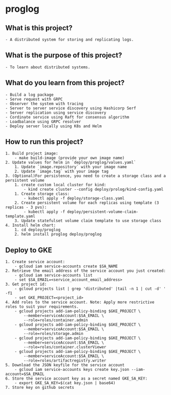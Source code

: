 # proglog

## What is this project?

    - A distributed system for storing and replicating logs.

## What is the purpose of this project?

    - To learn about distributed systems.

## What do you learn from this project?

    - Build a log package
    - Serve request with GRPC
    - Observer the system with tracing
    - Server to server service discovery using Hashicorp Serf
    - Server replication using service discovery
    - Cordinate service using Raft for consensus algorithm
    - Loadbalance using GRPC resolver
    - Deploy server locally using K8s and Helm

## How to run this project?

    1. Build project image:
        - make build-image (provide your own image name)
    2. Update values for helm in `deploy/proglog/values.yaml`
        1. Update `image.repository` with your image name
        2. Update `image.tag` with your image tag
    3. (Optional)For persistence, you need to create a storage class and a persistent volume
        1. create custom local cluster for kind:
            - kind create cluster --config deploy/prolog/kind-config.yaml
        1. Create storage class:
            - kubectl apply -f deploy/storage-class.yaml
        2. Create persistent volume for each replicas using template (3 replicas - 3 pvs):
            - kubectl apply -f deploy/persistent-volume-claim-template.yaml
        3. Update statefulset volume claim template to use storage class
    4. Install helm chart:
        1. cd deploy/proglog
        2. helm install proglog deploy/proglog

## Deploy to GKE

    1. Create service account:
        - gcloud iam service-accounts create $SA_NAME
    2. Retrieve the email address of the service account you just created:
        - gcloud iam service-accounts list
        - set $SA_EMAIL=<service_account_email_address>
    3. Get project id:
        - gcloud projects list | grep 'distributed' |tail -n 1 | cut -d' ' -f1
        - set GKE_PROJECT=<project_id>
    4. Add roles to the service account. Note: Apply more restrictive roles to suit your requirements.
        - gcloud projects add-iam-policy-binding $GKE_PROJECT \
            --member=serviceAccount:$SA_EMAIL \
            --role=roles/container.admin
        - gcloud projects add-iam-policy-binding $GKE_PROJECT \
            --member=serviceAccount:$SA_EMAIL \
            --role=roles/storage.admin
        - gcloud projects add-iam-policy-binding $GKE_PROJECT \
            --member=serviceAccount:$SA_EMAIL \
            --role=roles/container.clusterViewer
        - gcloud projects add-iam-policy-binding $GKE_PROJECT \
            --member=serviceAccount:$SA_EMAIL \
            --role=roles/artifactregistry.writer
    5. Download the JSON keyfile for the service account
        - gcloud iam service-accounts keys create key.json --iam-account=$SA_EMAIL
    6. Store the service account key as a secret named GKE_SA_KEY:
        - export GKE_SA_KEY=$(cat key.json | base64)
    7. Store key on github secrets
